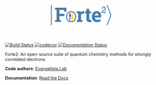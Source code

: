 <h1 align="center">
<img src="docs/source/forte2-logo.png" alt="forte2" width="200"/>
</h1><br>

[![Build Status](https://github.com/evangelistalab/forte2/actions/workflows/build.yml/badge.svg)](https://github.com/evangelistalab/forte2/actions/workflows/build.yml)
[![codecov](https://codecov.io/github/evangelistalab/forte2/graph/badge.svg?token=KC1HN4DC42)](https://codecov.io/github/evangelistalab/forte2)
[![Documentation Status](https://readthedocs.org/projects/forte2/badge/?version=latest)](http://forte2.readthedocs.io/en/latest/?badge=latest)

Forte2: An open-source suite of quantum chemistry methods for strongly correlated electrons

**Code authors**: [Evangelista Lab](https://evangelistalab.org/index.html)

**Documentation**: [Read the Docs](http://forte2.readthedocs.io/en/latest/)
